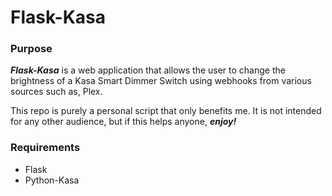 # Flask-Kasa

### Purpose                                                                                                                                                                                                                                   
***Flask-Kasa*** is a web application that allows the user to change the brightness of a Kasa Smart Dimmer Switch using webhooks from various sources such as, Plex.                                                                                                                                                                                                            

This repo is purely a personal script that only benefits me. It is not intended for any other audience, but if this helps anyone, ***enjoy!***                                                                                                                          
### Requirements                                                                                            

- Flask
- Python-Kasa 
